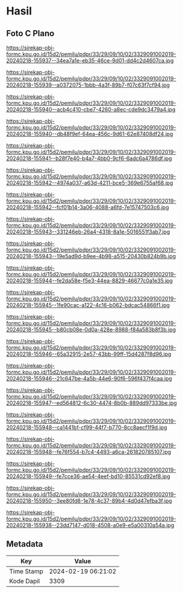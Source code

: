 # Hasil

## Foto C Plano

https://sirekap-obj-formc.kpu.go.id/15d2/pemilu/pdpr/33/29/09/10/02/3329091002019-20240218-155937--34ea7a1e-eb35-46ce-9d01-dd4c2d4607ca.jpg

https://sirekap-obj-formc.kpu.go.id/15d2/pemilu/pdpr/33/29/09/10/02/3329091002019-20240218-155939--a0372075-1bbb-4a3f-89b7-f07c63f7cf94.jpg

https://sirekap-obj-formc.kpu.go.id/15d2/pemilu/pdpr/33/29/09/10/02/3329091002019-20240218-155940--acb4c410-cbe7-4260-a8ec-cde9dc3479a4.jpg

https://sirekap-obj-formc.kpu.go.id/15d2/pemilu/pdpr/33/29/09/10/02/3329091002019-20240218-155940--db48f9ef-64ea-456c-9d61-62e87408df24.jpg

https://sirekap-obj-formc.kpu.go.id/15d2/pemilu/pdpr/33/29/09/10/02/3329091002019-20240218-155941--b28f7e40-b4a7-4bb0-9cf6-6adc6a4786df.jpg

https://sirekap-obj-formc.kpu.go.id/15d2/pemilu/pdpr/33/29/09/10/02/3329091002019-20240218-155942--4974a037-a63d-4211-bce5-369e6755af68.jpg

https://sirekap-obj-formc.kpu.go.id/15d2/pemilu/pdpr/33/29/09/10/02/3329091002019-20240218-155942--fcf01b14-3a06-4088-a6fd-7e15747503c6.jpg

https://sirekap-obj-formc.kpu.go.id/15d2/pemilu/pdpr/33/29/09/10/02/3329091002019-20240218-155943--331246eb-26a4-4318-8a1e-5016551f3ab7.jpg

https://sirekap-obj-formc.kpu.go.id/15d2/pemilu/pdpr/33/29/09/10/02/3329091002019-20240218-155943--19e5ad9d-b9ee-4b98-a515-20430b824b9b.jpg

https://sirekap-obj-formc.kpu.go.id/15d2/pemilu/pdpr/33/29/09/10/02/3329091002019-20240218-155944--fe2da58e-f5e3-44ea-8829-46677c0a1e35.jpg

https://sirekap-obj-formc.kpu.go.id/15d2/pemilu/pdpr/33/29/09/10/02/3329091002019-20240218-155945--1fe90cac-a122-4c16-b062-bdcac54866f1.jpg

https://sirekap-obj-formc.kpu.go.id/15d2/pemilu/pdpr/33/29/09/10/02/3329091002019-20240218-155945--b80cb08e-0d0a-428e-8988-f84a583b8f3b.jpg

https://sirekap-obj-formc.kpu.go.id/15d2/pemilu/pdpr/33/29/09/10/02/3329091002019-20240218-155946--65a32915-2e57-43bb-99ff-15d4287f8d96.jpg

https://sirekap-obj-formc.kpu.go.id/15d2/pemilu/pdpr/33/29/09/10/02/3329091002019-20240218-155946--21c647be-4a5b-44e6-90f6-596f437f4caa.jpg

https://sirekap-obj-formc.kpu.go.id/15d2/pemilu/pdpr/33/29/09/10/02/3329091002019-20240218-155947--ed564812-6c30-4474-8b0b-889dd97333be.jpg

https://sirekap-obj-formc.kpu.go.id/15d2/pemilu/pdpr/33/29/09/10/02/3329091002019-20240218-155948--ca1441bf-cf99-44f7-b770-8cc8aecf1f9d.jpg

https://sirekap-obj-formc.kpu.go.id/15d2/pemilu/pdpr/33/29/09/10/02/3329091002019-20240218-155948--fe76f554-b7c4-4493-a6ca-261820785107.jpg

https://sirekap-obj-formc.kpu.go.id/15d2/pemilu/pdpr/33/29/09/10/02/3329091002019-20240218-155949--fe7cce36-ae54-4eef-bd10-85531cd92ef8.jpg

https://sirekap-obj-formc.kpu.go.id/15d2/pemilu/pdpr/33/29/09/10/02/3329091002019-20240218-155950--3ee80fd8-1e78-4c37-89b4-4d0d47efba3f.jpg

https://sirekap-obj-formc.kpu.go.id/15d2/pemilu/pdpr/33/29/09/10/02/3329091002019-20240218-155938--23dd7147-d018-4508-a0e9-e5a00310a54a.jpg


## Metadata

| Key        | Value               |
| ---------- | ------------------- |
| Time Stamp | 2024-02-19 06:21:02 |
| Kode Dapil | 3309                |



